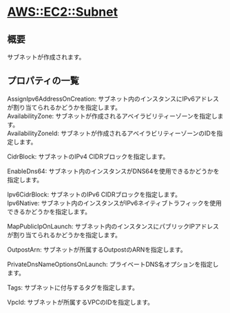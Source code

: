# [AWS::EC2::Subnet](https://docs.aws.amazon.com/ja_jp/AWSCloudFormation/latest/UserGuide/aws-resource-ec2-subnet.html)  

## 概要
サブネットが作成されます。

## プロパティの一覧
AssignIpv6AddressOnCreation: サブネット内のインスタンスにIPv6アドレスが割り当てられるかどうかを指定します。  
AvailabilityZone: サブネットが作成されるアベイラビリティーゾーンを指定します。  
AvailabilityZoneId: サブネットが作成されるアベイラビリティーゾーンのIDを指定します。  

CidrBlock: サブネットのIPv4 CIDRブロックを指定します。  

EnableDns64: サブネット内のインスタンスがDNS64を使用できるかどうかを指定します。  

Ipv6CidrBlock: サブネットのIPv6 CIDRブロックを指定します。  
Ipv6Native: サブネット内のインスタンスがIPv6ネイティブトラフィックを使用できるかどうかを指定します。  

MapPublicIpOnLaunch: サブネット内のインスタンスにパブリックIPアドレスが割り当てられるかどうかを指定します。  

OutpostArn: サブネットが所属するOutpostのARNを指定します。  

PrivateDnsNameOptionsOnLaunch: プライベートDNS名オプションを指定します。  

Tags: サブネットに付与するタグを指定します。  

VpcId: サブネットが所属するVPCのIDを指定します。  